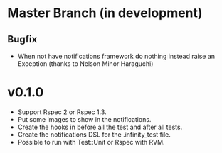 Master Branch (in development)
==============================


Bugfix
------

* When not have notifications framework do nothing instead raise an Exception (thanks to Nelson Minor Haraguchi)


v0.1.0
======

* Support Rspec 2 or Rspec 1.3.
* Put some images to show in the notifications.
* Create the hooks in before all the test and after all tests.
* Create the notifications DSL for the .infinity_test file.
* Possible to run with Test::Unit or Rspec with RVM.